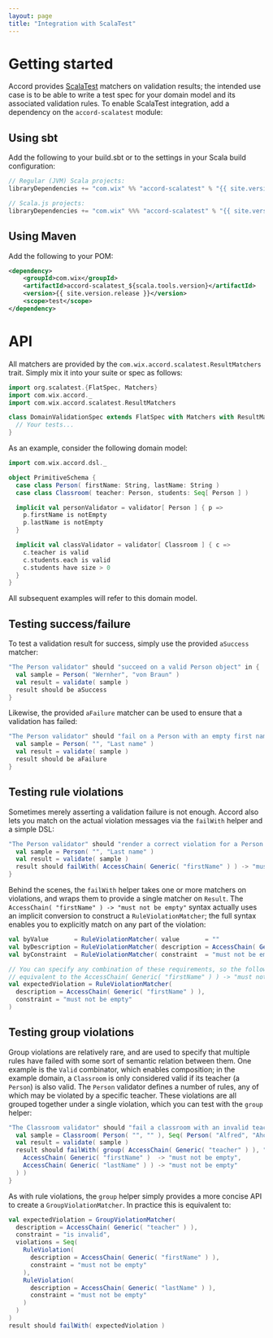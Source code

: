 ```yaml
---
layout: page
title: "Integration with ScalaTest"
---
```


# Getting started

Accord provides [ScalaTest](http://www.scalatest.org/) matchers on validation results; the intended use case is to be able to write a test spec for your domain model and its associated validation rules. To enable ScalaTest integration, add a dependency on the `accord-scalatest` module:

## Using sbt

Add the following to your build.sbt or to the settings in your Scala build configuration:

```scala
// Regular (JVM) Scala projects:
libraryDependencies += "com.wix" %% "accord-scalatest" % "{{ site.version.release }}" % "test"

// Scala.js projects:
libraryDependencies += "com.wix" %%% "accord-scalatest" % "{{ site.version.release }}" % "test"
```

## Using Maven

Add the following to your POM:

```xml
<dependency>
    <groupId>com.wix</groupId>
    <artifactId>accord-scalatest_${scala.tools.version}</artifactId>
    <version>{{ site.version.release }}</version>
    <scope>test</scope>
</dependency>
```

# API

All matchers are provided by the `com.wix.accord.scalatest.ResultMatchers` trait. Simply mix it into your suite or spec as follows:

```scala
import org.scalatest.{FlatSpec, Matchers}
import com.wix.accord._
import com.wix.accord.scalatest.ResultMatchers

class DomainValidationSpec extends FlatSpec with Matchers with ResultMatchers {
  // Your tests...
}
```

As an example, consider the following domain model:

```scala
import com.wix.accord.dsl._

object PrimitiveSchema {
  case class Person( firstName: String, lastName: String )
  case class Classroom( teacher: Person, students: Seq[ Person ] )

  implicit val personValidator = validator[ Person ] { p =>
    p.firstName is notEmpty
    p.lastName is notEmpty
  }

  implicit val classValidator = validator[ Classroom ] { c =>
    c.teacher is valid
    c.students.each is valid
    c.students have size > 0
  }
}
```

All subsequent examples will refer to this domain model.

## Testing success/failure

To test a validation result for success, simply use the provided `aSuccess` matcher:

```scala
"The Person validator" should "succeed on a valid Person object" in {
  val sample = Person( "Wernher", "von Braun" )
  val result = validate( sample )
  result should be aSuccess
}
```

Likewise, the provided `aFailure` matcher can be used to ensure that a validation has failed:

```scala
"The Person validator" should "fail on a Person with an empty first name" in {
  val sample = Person( "", "Last name" )
  val result = validate( sample )
  result should be aFailure
}
```

## Testing rule violations

Sometimes merely asserting a validation failure is not enough. Accord also lets you match on the actual violation messages via the `failWith` helper and a simple DSL:

```scala
"The Person validator" should "render a correct violation for a Person with an empty first name" {
  val sample = Person( "", "Last name" )
  val result = validate( sample )
  result should failWith( AccessChain( Generic( "firstName" ) ) -> "must not be empty" )
}
```

Behind the scenes, the `failWith` helper takes one or more matchers on violations, and wraps them to provide a single matcher on `Result`. The `AccessChain( "firstName" ) -> "must not be empty"` syntax actually uses an implicit conversion to construct a `RuleViolationMatcher`; the full syntax enables you to explicitly match on any part of the violation:

```scala
val byValue       = RuleViolationMatcher( value       = ""                                    )
val byDescription = RuleViolationMatcher( description = AccessChain( Generic( "firstName" ) ) )
val byConstraint  = RuleViolationMatcher( constraint  = "must not be empty"                   )

// You can specify any combination of these requirements, so the following is
// equivalent to the AccessChain( Generic( "firstName" ) ) -> "must not be empty" syntax:
val expectedViolation = RuleViolationMatcher(
  description = AccessChain( Generic( "firstName" ) ),
  constraint = "must not be empty"
)
```

## Testing group violations

Group violations are relatively rare, and are used to specify that multiple rules have failed with some sort of semantic relation between them. One example is the `Valid` combinator, which enables composition; in the example domain, a `Classroom` is only considered valid if its teacher (a `Person`) is also valid. The `Person` validator defines a number of rules, any of which may be violated by a specific teacher. These violations are all grouped together under a single violation, which you can test with the `group` helper:

```scala
"The Classroom validator" should "fail a classroom with an invalid teacher" in {
  val sample = Classroom( Person( "", "" ), Seq( Person( "Alfred", "Aho" ) ) )
  val result = validate( sample )
  result should failWith( group( AccessChain( Generic( "teacher" ) ), "is invalid",
    AccessChain( Generic( "firstName" )  -> "must not be empty",
    AccessChain( Generic( "lastName" ) ) -> "must not be empty"
  ) )
}
```

As with rule violations, the `group` helper simply provides a more concise API to create a `GroupViolationMatcher`. In practice this is equivalent to:

```scala
val expectedViolation = GroupViolationMatcher(
  description = AccessChain( Generic( "teacher" ) ),
  constraint = "is invalid",
  violations = Seq(
    RuleViolation(
      description = AccessChain( Generic( "firstName" ) ), 
      constraint = "must not be empty" 
    ),
    RuleViolation(
      description = AccessChain( Generic( "lastName" ) ),
      constraint = "must not be empty" 
    )
  )
)
result should failWith( expectedViolation )
```
